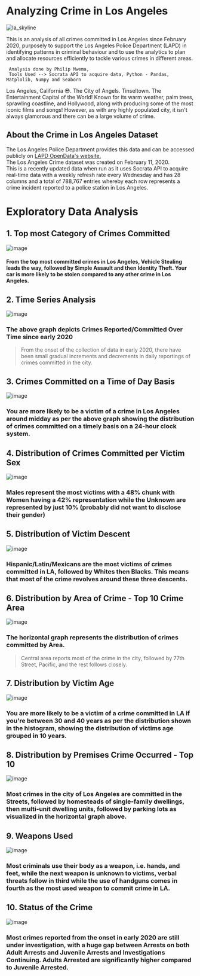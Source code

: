 # Analyzing Crime in Los Angeles
![la_skyline](https://github.com/mwemaphil/Analyzing-Crime-in-Los-Angeles/assets/45120853/ea79d9f5-86c1-422e-9bca-77029c7dc91a)

This is an analysis of all crimes committed in Los Angeles since February 2020, purposely to support the Los Angeles Police Department (LAPD) in identifying patterns in criminal behaviour and to use the analytics to plan and allocate resources efficiently to tackle various crimes in different areas. 

     Analysis done by Philip Mwema,    
     Tools Used --> Socrata API to acquire data, Python - Pandas, Matplolib, Numpy and Seaborn

Los Angeles, California 😎. The City of Angels. Tinseltown. The Entertainment Capital of the World! Known for its warm weather, palm trees, sprawling coastline, and Hollywood, along with producing some of the most iconic films and songs!
However, as with any highly populated city, it isn't always glamorous and there can be a large volume of crime.

## About the Crime in Los Angeles Dataset
The Los Angeles Police Department provides this data and can be accessed publicly on [LAPD OpenData's website.](https://data.lacity.org/Public-Safety/Crime-Data-from-2020-to-Present/2nrs-mtv8)  
The Los Angeles Crime dataset was created on February 11, 2020.  
This is a recently updated data when run as it uses Socrata API to acquire real-time data with a weekly refresh rate every Wednesday and has 28 columns and a total of 788,767 entries whereby each row represents a crime incident reported to a police station in Los Angeles.

# Exploratory Data Analysis
## 1. Top most Category of Crimes Committed
![image](https://github.com/mwemaphil/Analyzing-Crime-in-Los-Angeles/assets/45120853/9d40a549-6d66-482e-9bd7-51119dad9719)
#### From the top most committed crimes in Los Angeles, Vehicle Stealing leads the way, followed by Simple Assault and then Identity Theft. Your car is more likely to be stolen compared to any other crime in Los Angeles.

## 2. Time Series Analysis
![image](https://github.com/mwemaphil/Analyzing-Crime-in-Los-Angeles/assets/45120853/369cbcd2-96cd-42b3-8c8a-f2b6dae9653b)
### The above graph depicts Crimes Reported/Committed Over Time since early 2020
> From the onset of the collection of data in early 2020, there have been small gradual increments and decrements in daily reportings of crimes committed in the city.

## 3. Crimes Committed on a Time of Day Basis
![image](https://github.com/mwemaphil/Analyzing-Crime-in-Los-Angeles/assets/45120853/479dbd66-7972-43ea-80be-5bfdeb8e7b78)
### You are more likely to be a victim of a crime in Los Angeles around midday as per the above graph showing the distribution of crimes committed on a timely basis on a 24-hour clock system.

## 4. Distribution of Crimes Committed per Victim Sex
![image](https://github.com/mwemaphil/Analyzing-Crime-in-Los-Angeles/assets/45120853/6618bef4-03a7-4a2f-8737-69648baf922f)
### Males represent the most victims with a 48% chunk with Women having a 42% representation while the Unknown are represented by just 10% (probably did not want to disclose their gender)

## 5. Distribution of Victim Descent
![image](https://github.com/mwemaphil/Analyzing-Crime-in-Los-Angeles/assets/45120853/78a7a76c-b90a-424c-b28d-1474ec6f86bb)
### Hispanic/Latin/Mexicans are the most victims of crimes committed in LA, followed by Whites then Blacks. This means that most of the crime revolves around these three descents.

## 6. Distribution by Area of Crime - Top 10 Crime Area
![image](https://github.com/mwemaphil/Analyzing-Crime-in-Los-Angeles/assets/45120853/49eb03c2-fb3d-44e7-92c1-93b22bfb8e2c)
###  The horizontal graph represents the distribution of crimes committed by Area.
> Central area reports most of the crime in the city, followed by 77th Street, Pacific, and the rest follows closely.

## 7. Distribution by Victim Age
![image](https://github.com/mwemaphil/Analyzing-Crime-in-Los-Angeles/assets/45120853/e90bee15-0625-47ae-8522-5327c6fd1604)
### You are more likely to be a victim of a crime committed in LA if you're between 30 and 40 years as per the distribution shown in the histogram, showing the distribution of victims age grouped in 10 years.

## 8. Distribution by Premises Crime Occurred - Top 10
![image](https://github.com/mwemaphil/Analyzing-Crime-in-Los-Angeles/assets/45120853/aceaad10-d397-4431-bf23-a4a6930a5aa1)
### Most crimes in the city of Los Angeles are committed in the Streets, followed by homesteads of single-family dwellings, then multi-unit dwelling units, followed by parking lots as visualized in the horizontal graph above.

## 9. Weapons Used
![image](https://github.com/mwemaphil/Analyzing-Crime-in-Los-Angeles/assets/45120853/fd64af84-de72-4b77-a4b3-0414b146fe72)
### Most criminals use their body as a weapon, i.e. hands, and feet, while the next weapon is unknown to victims, verbal threats follow in third while the use of handguns comes in fourth as the most used weapon to commit crime in LA.

## 10. Status of the Crime
![image](https://github.com/mwemaphil/Analyzing-Crime-in-Los-Angeles/assets/45120853/7824198e-d332-4272-ac01-5a3324fc210b)
### Most crimes reported from the onset in early 2020 are still under investigation, with a huge gap between Arrests on both Adult Arrests and Juvenile Arrests and Investigations Continuing. Adults Arrested are significantly higher compared to Juvenile Arrested.





